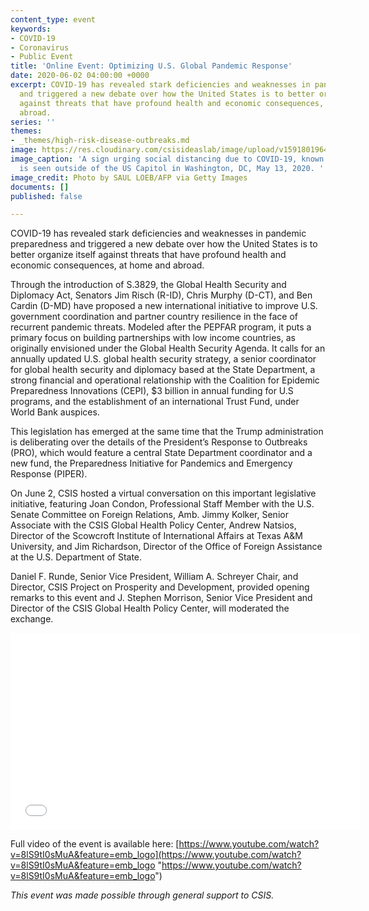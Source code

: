 ```yaml
---
content_type: event
keywords:
- COVID-19
- Coronavirus
- Public Event
title: 'Online Event: Optimizing U.S. Global Pandemic Response'
date: 2020-06-02 04:00:00 +0000
excerpt: COVID-19 has revealed stark deficiencies and weaknesses in pandemic preparedness
  and triggered a new debate over how the United States is to better organize itself
  against threats that have profound health and economic consequences, at home and
  abroad.
series: ''
themes:
- _themes/high-risk-disease-outbreaks.md
image: https://res.cloudinary.com/csisideaslab/image/upload/v1591801964/health-commission/GettyImages-1212876253_fnfoav.jpg
image_caption: 'A sign urging social distancing due to COVID-19, known as coronavirus,
  is seen outside of the US Capitol in Washington, DC, May 13, 2020. '
image_credit: Photo by SAUL LOEB/AFP via Getty Images
documents: []
published: false

---
```

COVID-19 has revealed stark deficiencies and weaknesses in pandemic preparedness and triggered a new debate over how the United States is to better organize itself against threats that have profound health and economic consequences, at home and abroad.

Through the introduction of S.3829, the Global Health Security and Diplomacy Act, Senators Jim Risch (R-ID), Chris Murphy (D-CT), and Ben Cardin (D-MD) have proposed a new international initiative to improve U.S. government coordination and partner country resilience in the face of recurrent pandemic threats. Modeled after the PEPFAR program, it puts a primary focus on building partnerships with low income countries, as originally envisioned under the Global Health Security Agenda. It calls for an annually updated U.S. global health security strategy, a senior coordinator for global health security and diplomacy based at the State Department, a strong financial and operational relationship with the Coalition for Epidemic Preparedness Innovations (CEPI), $3 billion in annual funding for U.S programs, and the establishment of an international Trust Fund, under World Bank auspices.

This legislation has emerged at the same time that the Trump administration is deliberating over the details of the President’s Response to Outbreaks (PRO), which would feature a central State Department coordinator and a new fund, the Preparedness Initiative for Pandemics and Emergency Response (PIPER).

On June 2, CSIS hosted a virtual conversation on this important legislative initiative, featuring Joan Condon, Professional Staff Member with the U.S. Senate Committee on Foreign Relations, Amb. Jimmy Kolker, Senior Associate with the CSIS Global Health Policy Center, Andrew Natsios, Director of the Scowcroft Institute of International Affairs at Texas A&M University, and Jim Richardson, Director of the Office of Foreign Assistance at the U.S. Department of State.

Daniel F. Runde, Senior Vice President, William A. Schreyer Chair, and Director, CSIS Project on Prosperity and Development, provided opening remarks to this event and J. Stephen Morrison, Senior Vice President and Director of the CSIS Global Health Policy Center, will moderated the exchange.

<div class="video-wrapper post-feature-video"><iframe width="560" height="315" src="[https://www.youtube.com/embed/8lS9tI0sMuA](https://www.youtube.com/embed/8lS9tI0sMuA "https://www.youtube.com/embed/8lS9tI0sMuA")" frameborder="0" allow="accelerometer; autoplay; encrypted-media; gyroscope; picture-in-picture" allowfullscreen></iframe></div>

Full video of the event is available here: [https://www.youtube.com/watch?v=8lS9tI0sMuA&feature=emb_logo](https://www.youtube.com/watch?v=8lS9tI0sMuA&feature=emb_logo "https://www.youtube.com/watch?v=8lS9tI0sMuA&feature=emb_logo")

_This event was made possible through general support to CSIS._